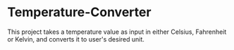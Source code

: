 # Temperature-Converter
This project takes a temperature value as input in either Celsius, Fahrenheit or Kelvin, and converts it to user's desired unit.
